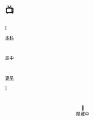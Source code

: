 # 📺


<div class="nav-tab">
  <p class="bord">[</p>
  <a href="../drama"><p class="not">本科</p></a>&nbsp;
  <p class="now">高中</p>&nbsp;
  <a href="../drama-earler"><p class="not">更早</p></a>
  <p class="bord">]</p>
</div>

<center><br><br>🔐<br>隐藏中</center>

<!-- 
- 苏东坡
- 先生
- 隐秘的角落
- 人民的名义
- 终结者外传 系列
- 千谎百计 系列
- 说的就是你 系列
- 非正式会谈 系列
- 流言终结者 系列
- 大国工程
- 鸟瞰中国
- 大同：中国市长
- 即将到来的对华战争
- 将改革进行到底
- 永远在路上
- 正风反腐就在身边
- 航拍中国 系列 -->
